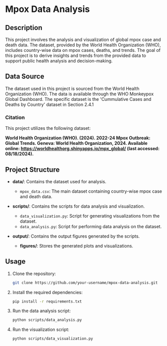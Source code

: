 # Mpox Data Analysis

## Description
This project involves the analysis and visualization of global mpox case and death data. The dataset, provided by the World Health Organization (WHO), includes country-wise data on mpox cases, deaths, and trends. The goal of this project is to derive insights and trends from the provided data to support public health analysis and decision-making.

## Data Source
The dataset used in this project is sourced from the World Health Organization (WHO). The data is available through the WHO Monkeypox Global Dashboard. The specific dataset is the 'Cummulative Cases and Deaths by Country' dataset in Section 2.4.1

### Citation
This project utilizes the following dataset:

**World Health Organization (WHO). (2024). 2022-24 Mpox Outbreak: Global Trends. Geneva: World Health Organization, 2024. Available online: https://worldhealthorg.shinyapps.io/mpx_global/ (last accessed: 08/18/2024).**

## Project Structure

- **data/**: Contains the dataset used for analysis.
  - `mpox_data.csv`: The main dataset containing country-wise mpox case and death data.
  
- **scripts/**: Contains the scripts for data analysis and visualization.
  - `data_visualization.py`: Script for generating visualizations from the dataset.
  - `data_analysis.py`: Script for performing data analysis on the dataset.

- **output/**: Contains the output figures generated by the scripts.
  - **figures/**: Stores the generated plots and visualizations.

## Usage

1. Clone the repository:
    ```bash
    git clone https://github.com/your-username/mpox-data-analysis.git
    ```
2. Install the required dependencies:
    ```bash
    pip install -r requirements.txt
    ```
3. Run the data analysis script:
    ```bash
    python scripts/data_analysis.py
    ```
4. Run the visualization script:
    ```bash
    python scripts/data_visualization.py
    ```
